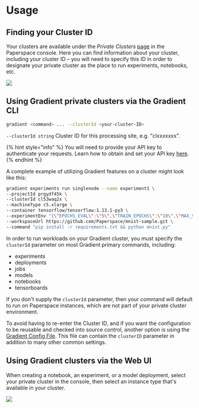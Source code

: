 # Usage

## Finding your Cluster ID

Your clusters are available under the _Private Clusters_ [page](https://www.paperspace.com/console/clusters) in the Paperspace console.  Here you can find information about your cluster, including your cluster ID – you will need to specify this ID in order to designate your private cluster as the place to run experiments, notebooks, etc. 

![](../.gitbook/assets/image%20%2861%29.png)

## **Using Gradient private clusters via the Gradient CLI**

```bash
gradient <command> ... --clusterId <your-cluster-ID>
```

`--clusterId string` Cluster ID for this processing site, e.g. "clxxxxxxx". 

{% hint style="info" %}
You will need to provide your API key to authenticate your requests. Learn how to obtain and set your API key [here](../get-started/install-the-cli.md#obtaining-an-api-key).
{% endhint %}

A complete example of utilizing Gradient features on a cluster might look like this:

```bash
gradient experiments run singlenode --name experiment1 \
--projectId prgydf45k \
--clusterId cl53waq2x \
--machineType c5.xlarge \
--container tensorflow/tensorflow:1.13.1-py3 \
--experimentEnv "{\"EPOCHS_EVAL\":\"5\",\"TRAIN_EPOCHS\":\"10\",\"MAX_STEPS\":\"1000\",\"EVAL_SECS\":\"10\"}" \
--workspaceUrl https://github.com/Paperspace/mnist-sample.git \
--command "pip install -r requirements.txt && python mnist.py"
```

In order to run workloads on your Gradient cluster, you must specify the `clusterId` parameter on most Gradient primary commands, including:

* experiments
* deployments
* jobs
* models
* notebooks
* tensorboards

If you don't supply the `clusterId` parameter, then your command will default to run on Paperspace instances, which are not part of your private cluster environment.

To avoid having to re-enter the Cluster ID, and if you want the configuration to be reusable and checked into source control, another option is using the [Gradient Config File](). This file can contain the `clusterID` parameter in addition to many other common settings.

## **Using Gradient clusters via the Web UI**

When creating a notebook, an experiment, or a model deployment, select your private cluster in the console, then select an instance type that's available in your cluster.

![](../.gitbook/assets/private-cluster-gui.png)

